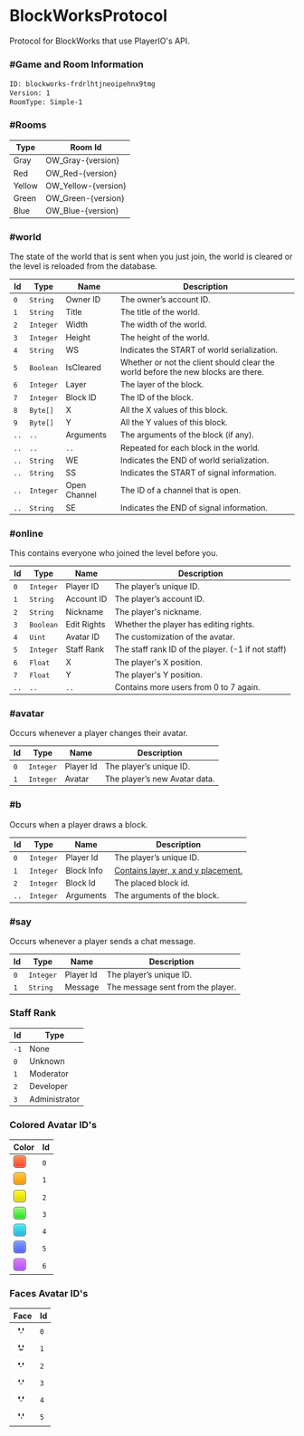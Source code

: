 # BlockWorksProtocol
Protocol for BlockWorks that use PlayerIO's API.


### #Game and Room Information  
```
ID: blockworks-frdrlhtjneoipehnx9tmg  
Version: 1  
RoomType: Simple-1  
```
### #Rooms

| Type        | Room Id
| ----        | ---------
| Gray        | OW_Gray-{version}
| Red         | OW_Red-{version}
| Yellow      | OW_Yellow-{version}
| Green       | OW_Green-{version}
| Blue        | OW_Blue-{version}

### #world
The state of the world that is sent when you just join, the world is cleared or the level is reloaded from the database.

| Id   | Type        | Name               | Description
| ---  | ---         | ----               | -----------
| `0`  | `String`    | Owner ID           | The owner’s account ID.
| `1`  | `String`    | Title              | The title of the world.
| `2`  | `Integer`   | Width              | The width of the world.
| `3`  | `Integer`   | Height             | The height of the world.
| `4`  | `String`    | WS                 | Indicates the START of world serialization.
| `5`  | `Boolean`   | IsCleared          | Whether or not the client should clear the world before the new blocks are there.
| `6`  | `Integer`   | Layer              | The layer of the block.
| `7`  | `Integer`   | Block ID           | The ID of the block.
| `8`  | `Byte[]`    | X                  | All the X values of this block.
| `9`  | `Byte[]`    | Y                  | All the Y values of this block.
| `..` | `..`        | Arguments          | The arguments of the block (if any).
| `..` | `..`        | `..`               | Repeated for each block in the world.
| `..` | `String`    | WE                 | Indicates the END of world serialization.
| `..` | `String`    | SS                 | Indicates the START of signal information.
| `..` | `Integer`   | Open Channel       | The ID of a channel that is open.
| `..` | `String`    | SE                 | Indicates the END of signal information.


### #online
This contains everyone who joined the level before you.

| Id   | Type        | Name               | Description
| ---  | ---         | ----               | -----------
| `0`  | `Integer`   | Player ID          | The player’s unique ID.
| `1`  | `String`    | Account ID         | The player’s account ID.
| `2`  | `String`    | Nickname           | The player's nickname.
| `3`  | `Boolean`   | Edit Rights        | Whether the player has editing rights.
| `4`  | `Uint`      | Avatar ID          | The customization of the avatar.
| `5`  | `Integer`   | Staff Rank         | The staff rank ID of the player. (-1 if not staff)
| `6`  | `Float`     | X                  | The player's X position.
| `7`  | `Float`     | Y                  | The player's Y position.
| `..` | `..`        | `..`               | Contains more users from 0 to 7 again.

### #avatar
Occurs whenever a player changes their avatar.

| Id   | Type        | Name               | Description
| ---  | ---         | ----               | -----------
| `0`  | `Integer`   | Player Id          | The player’s unique ID.
| `1`  | `Integer`   | Avatar             | The player’s new Avatar data.

### #b
Occurs when a player draws a block.

| Id   | Type        | Name               | Description
| ---  | ---         | ----               | -----------
| `0`  | `Integer`   | Player Id          | The player’s unique ID.
| `1`  | `Integer`   | Block Info         | [Contains layer, x and y placement.](https://pastebin.com/x9Sf9dwa)
| `2`  | `Integer`   | Block Id           | The placed block id.
| `..` | `Integer`   | Arguments          | The arguments of the block.

### #say
Occurs whenever a player sends a chat message.

| Id   | Type        | Name               | Description
| ---  | ---         | ----               | -----------
| `0`  | `Integer`   | Player Id          | The player’s unique ID.
| `1`  | `String`    | Message            | The message sent from the player.

### Staff Rank
| Id   | Type
| ---  | ---
| `-1` | None
| `0`  | Unknown
| `1`  | Moderator
| `2`  | Developer
| `3`  | Administrator


### Colored Avatar ID's
| Color | Id
| ---   | ---
| ![AvatarRed](https://raw.githubusercontent.com/capasha/BlockWorksProtocol/master/images/avatar/red.png) | `0`
| ![AvatarOrange](https://raw.githubusercontent.com/capasha/BlockWorksProtocol/master/images/avatar/orange.png) | `1`
| ![AvatarYellow](https://raw.githubusercontent.com/capasha/BlockWorksProtocol/master/images/avatar/yellow.png) | `2`
| ![AvatarGreen](https://raw.githubusercontent.com/capasha/BlockWorksProtocol/master/images/avatar/green.png) | `3`
| ![AvatarCyan](https://raw.githubusercontent.com/capasha/BlockWorksProtocol/master/images/avatar/cyan.png) | `4`
| ![AvatarBlue](https://raw.githubusercontent.com/capasha/BlockWorksProtocol/master/images/avatar/blue.png) | `5`
| ![AvatarPurple](https://raw.githubusercontent.com/capasha/BlockWorksProtocol/master/images/avatar/purple.png) | `6`

### Faces Avatar ID's
| Face | Id
| ---   | ---
| ![Avatar0](https://raw.githubusercontent.com/capasha/BlockWorksProtocol/master/images/avatar/0.png) | `0`
| ![Avatar1](https://raw.githubusercontent.com/capasha/BlockWorksProtocol/master/images/avatar/1.png) | `1`
| ![Avatar2](https://raw.githubusercontent.com/capasha/BlockWorksProtocol/master/images/avatar/2.png) | `2`
| ![Avatar3](https://raw.githubusercontent.com/capasha/BlockWorksProtocol/master/images/avatar/3.png) | `3`
| ![Avatar4](https://raw.githubusercontent.com/capasha/BlockWorksProtocol/master/images/avatar/4.png) | `4`
| ![Avatar5](https://github.com/capasha/BlockWorksProtocol/blob/master/images/avatar/5.png) | `5`

